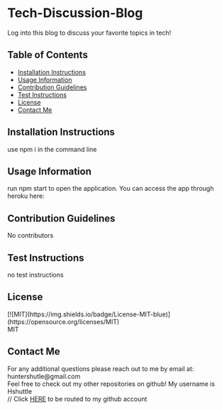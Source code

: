 # Tech-Discussion-Blog
Log into this blog to discuss your favorite topics in tech!
## Table of Contents

  <ul>
  <li><a href="#install">Installation Instructions</a></li>
  <li><a href="#usage">Usage Information</a></li>
  <li><a href="#contribution">Contribution Guidelines</a></li>
  <li><a href="#test-instr">Test Instructions</a></li>
  <li><a href='#license'>License</a></li>
  <li><a href="#contactme">Contact Me</a></li>
  </ul>
  <h2 id="#install">Installation Instructions</h2>
  use npm i in the command line
  <h2 id="usage">Usage Information</h2>
  run npm start to open the application.  You can access the app through heroku here:
  <h2 id="contribution">Contribution Guidelines</h2>
  No contributors
  <h2 id="test-instr">Test Instructions</h2>
  no test instructions
  <h2 id="license">License</h2>
  [![MIT](https://img.shields.io/badge/License-MIT-blue)](https://opensource.org/licenses/MIT)</br>
  MIT
  <h2 id="contactme">Contact Me</h2>
  For any additional questions please reach out to me by email at: huntershutle@gmail.com</br>
  Feel free to check out my other repositories on github! My username is Hshuttle</br>
  // Click <a href="https://github.com/Hshuttle">HERE</a> to be routed to my github account
